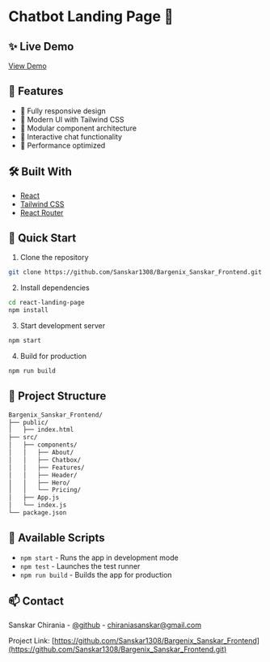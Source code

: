# Chatbot Landing Page 🚀

## ✨ Live Demo

[View Demo](https://bargenixsanskar.netlify.app/)

## 🎯 Features

- 📱 Fully responsive design
- 🎨 Modern UI with Tailwind CSS
- 🧩 Modular component architecture
- 💬 Interactive chat functionality
- 🚀 Performance optimized

## 🛠️ Built With

- [React](https://reactjs.org/)
- [Tailwind CSS](https://tailwindcss.com/)
- [React Router](https://reactrouter.com/)

## 🚀 Quick Start

1. Clone the repository
```bash
git clone https://github.com/Sanskar1308/Bargenix_Sanskar_Frontend.git
```

2. Install dependencies
```bash
cd react-landing-page
npm install
```

3. Start development server
```bash
npm start
```

4. Build for production
```bash
npm run build
```

## 📁 Project Structure

```bash
Bargenix_Sanskar_Frontend/
├── public/
│   ├── index.html
├── src/
│   ├── components/
│   │   ├── About/
│   │   ├── Chatbox/
│   │   ├── Features/
│   │   ├── Header/
│   │   ├── Hero/
│   │   └── Pricing/
│   ├── App.js
│   └── index.js
└── package.json
```

## 📝 Available Scripts

- `npm start` - Runs the app in development mode
- `npm test` - Launches the test runner
- `npm run build` - Builds the app for production

## 📫 Contact

Sanskar Chirania - [@github](https://github.com/Sanskar1308) - chiraniasanskar@gmail.com

Project Link: [https://github.com/Sanskar1308/Bargenix_Sanskar_Frontend](https://github.com/Sanskar1308/Bargenix_Sanskar_Frontend.git)

